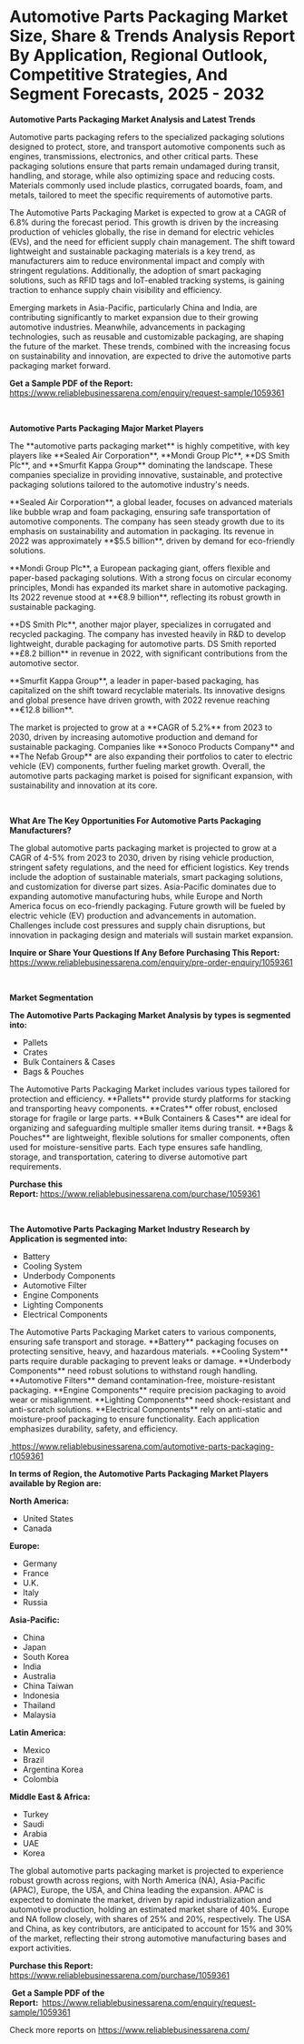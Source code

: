 <p><h1>Automotive Parts Packaging Market Size, Share & Trends Analysis Report By Application, Regional Outlook, Competitive Strategies, And Segment Forecasts, 2025 - 2032</h1></p><p><strong>Automotive Parts Packaging Market Analysis and Latest Trends</strong></p>
<p><p>Automotive parts packaging refers to the specialized packaging solutions designed to protect, store, and transport automotive components such as engines, transmissions, electronics, and other critical parts. These packaging solutions ensure that parts remain undamaged during transit, handling, and storage, while also optimizing space and reducing costs. Materials commonly used include plastics, corrugated boards, foam, and metals, tailored to meet the specific requirements of automotive parts.</p><p>The Automotive Parts Packaging Market is expected to grow at a CAGR of 6.8% during the forecast period. This growth is driven by the increasing production of vehicles globally, the rise in demand for electric vehicles (EVs), and the need for efficient supply chain management. The shift toward lightweight and sustainable packaging materials is a key trend, as manufacturers aim to reduce environmental impact and comply with stringent regulations. Additionally, the adoption of smart packaging solutions, such as RFID tags and IoT-enabled tracking systems, is gaining traction to enhance supply chain visibility and efficiency.</p><p>Emerging markets in Asia-Pacific, particularly China and India, are contributing significantly to market expansion due to their growing automotive industries. Meanwhile, advancements in packaging technologies, such as reusable and customizable packaging, are shaping the future of the market. These trends, combined with the increasing focus on sustainability and innovation, are expected to drive the automotive parts packaging market forward.</p></p>
<p><strong>Get a Sample PDF of the Report:&nbsp;</strong> <a href="https://www.reliablebusinessarena.com/enquiry/request-sample/1059361?utm_campaign=2003&utm_medium=2&utm_source=Github&utm_content=ia&utm_term=23012025&utm_id=automotive-parts-packaging">https://www.reliablebusinessarena.com/enquiry/request-sample/1059361</a></p>
<p>&nbsp;</p>
<p><strong>Automotive Parts Packaging Major Market Players</strong></p>
<p><p>The **automotive parts packaging market** is highly competitive, with key players like **Sealed Air Corporation**, **Mondi Group Plc**, **DS Smith Plc**, and **Smurfit Kappa Group** dominating the landscape. These companies specialize in providing innovative, sustainable, and protective packaging solutions tailored to the automotive industry's needs.</p><p>**Sealed Air Corporation**, a global leader, focuses on advanced materials like bubble wrap and foam packaging, ensuring safe transportation of automotive components. The company has seen steady growth due to its emphasis on sustainability and automation in packaging. Its revenue in 2022 was approximately **$5.5 billion**, driven by demand for eco-friendly solutions.</p><p>**Mondi Group Plc**, a European packaging giant, offers flexible and paper-based packaging solutions. With a strong focus on circular economy principles, Mondi has expanded its market share in automotive packaging. Its 2022 revenue stood at **€8.9 billion**, reflecting its robust growth in sustainable packaging.</p><p>**DS Smith Plc**, another major player, specializes in corrugated and recycled packaging. The company has invested heavily in R&D to develop lightweight, durable packaging for automotive parts. DS Smith reported **£8.2 billion** in revenue in 2022, with significant contributions from the automotive sector.</p><p>**Smurfit Kappa Group**, a leader in paper-based packaging, has capitalized on the shift toward recyclable materials. Its innovative designs and global presence have driven growth, with 2022 revenue reaching **€12.8 billion**.</p><p>The market is projected to grow at a **CAGR of 5.2%** from 2023 to 2030, driven by increasing automotive production and demand for sustainable packaging. Companies like **Sonoco Products Company** and **The Nefab Group** are also expanding their portfolios to cater to electric vehicle (EV) components, further fueling market growth. Overall, the automotive parts packaging market is poised for significant expansion, with sustainability and innovation at its core.</p></p>
<p>&nbsp;</p>
<p><strong>What Are The Key Opportunities For Automotive Parts Packaging Manufacturers?</strong></p>
<p><p>The global automotive parts packaging market is projected to grow at a CAGR of 4-5% from 2023 to 2030, driven by rising vehicle production, stringent safety regulations, and the need for efficient logistics. Key trends include the adoption of sustainable materials, smart packaging solutions, and customization for diverse part sizes. Asia-Pacific dominates due to expanding automotive manufacturing hubs, while Europe and North America focus on eco-friendly packaging. Future growth will be fueled by electric vehicle (EV) production and advancements in automation. Challenges include cost pressures and supply chain disruptions, but innovation in packaging design and materials will sustain market expansion.</p></p>
<p><strong>Inquire or Share Your Questions If Any Before Purchasing This Report:</strong> <a href="https://www.reliablebusinessarena.com/enquiry/pre-order-enquiry/1059361?utm_campaign=2003&utm_medium=2&utm_source=Github&utm_content=ia&utm_term=23012025&utm_id=automotive-parts-packaging">https://www.reliablebusinessarena.com/enquiry/pre-order-enquiry/1059361</a></p>
<p>&nbsp;</p>
<p><strong>Market Segmentation</strong></p>
<p><strong>The Automotive Parts Packaging Market Analysis by types is segmented into:</strong></p>
<p><ul><li>Pallets</li><li>Crates</li><li>Bulk Containers & Cases</li><li>Bags & Pouches</li></ul></p>
<p><p>The Automotive Parts Packaging Market includes various types tailored for protection and efficiency. **Pallets** provide sturdy platforms for stacking and transporting heavy components. **Crates** offer robust, enclosed storage for fragile or large parts. **Bulk Containers & Cases** are ideal for organizing and safeguarding multiple smaller items during transit. **Bags & Pouches** are lightweight, flexible solutions for smaller components, often used for moisture-sensitive parts. Each type ensures safe handling, storage, and transportation, catering to diverse automotive part requirements.</p></p>
<p><strong>Purchase this Report:&nbsp;</strong><a href="https://www.reliablebusinessarena.com/purchase/1059361?utm_campaign=2003&utm_medium=2&utm_source=Github&utm_content=ia&utm_term=23012025&utm_id=automotive-parts-packaging">https://www.reliablebusinessarena.com/purchase/1059361</a></p>
<p>&nbsp;</p>
<p><strong>The Automotive Parts Packaging Market Industry Research by Application is segmented into:</strong></p>
<p><ul><li>Battery</li><li>Cooling System</li><li>Underbody Components</li><li>Automotive Filter</li><li>Engine Components</li><li>Lighting Components</li><li>Electrical Components</li></ul></p>
<p><p>The Automotive Parts Packaging Market caters to various components, ensuring safe transport and storage. **Battery** packaging focuses on protecting sensitive, heavy, and hazardous materials. **Cooling System** parts require durable packaging to prevent leaks or damage. **Underbody Components** need robust solutions to withstand rough handling. **Automotive Filters** demand contamination-free, moisture-resistant packaging. **Engine Components** require precision packaging to avoid wear or misalignment. **Lighting Components** need shock-resistant and anti-scratch solutions. **Electrical Components** rely on anti-static and moisture-proof packaging to ensure functionality. Each application emphasizes durability, safety, and efficiency.</p></p>
<p><a href="https://www.reliablebusinessarena.com/automotive-parts-packaging-r1059361?utm_campaign=2003&utm_medium=2&utm_source=Github&utm_content=ia&utm_term=23012025&utm_id=automotive-parts-packaging">&nbsp;https://www.reliablebusinessarena.com/automotive-parts-packaging-r1059361</a></p>
<p><strong>In terms of Region, the Automotive Parts Packaging Market Players available by Region are:</strong></p>
<p>
    <p> <strong> North America: </strong>
        <ul>
            <li>United States</li>
            <li>Canada</li>
        </ul>
        </p> 
    <p> <strong> Europe: </strong>
        <ul>
            <li>Germany</li>
            <li>France</li>
            <li>U.K.</li>
            <li>Italy</li>
            <li>Russia</li>
        </ul>
        </p> 
    <p> <strong> Asia-Pacific: </strong>
        <ul>
            <li>China</li>
            <li>Japan</li>
            <li>South Korea</li>
            <li>India</li>
            <li>Australia</li>
            <li>China Taiwan</li>
            <li>Indonesia</li>
            <li>Thailand</li>
            <li>Malaysia</li>
        </ul>
        </p> 
    <p> <strong> Latin America: </strong>
        <ul>
            <li>Mexico</li>
            <li>Brazil</li>
            <li>Argentina Korea</li>
            <li>Colombia</li>
        </ul>
        </p> 
    <p> <strong> Middle East & Africa: </strong>
        <ul>
            <li>Turkey</li>
            <li>Saudi</li>
            <li>Arabia</li>
            <li>UAE</li>
            <li>Korea</li>
        </ul>
    </p>
    </p>
<p><p>The global automotive parts packaging market is projected to experience robust growth across regions, with North America (NA), Asia-Pacific (APAC), Europe, the USA, and China leading the expansion. APAC is expected to dominate the market, driven by rapid industrialization and automotive production, holding an estimated market share of 40%. Europe and NA follow closely, with shares of 25% and 20%, respectively. The USA and China, as key contributors, are anticipated to account for 15% and 30% of the market, reflecting their strong automotive manufacturing bases and export activities.</p></p>
<p><strong>Purchase this Report: </strong><a href="https://www.reliablebusinessarena.com/purchase/1059361?utm_campaign=2003&utm_medium=2&utm_source=Github&utm_content=ia&utm_term=23012025&utm_id=automotive-parts-packaging">https://www.reliablebusinessarena.com/purchase/1059361</a></p>
<p>&nbsp;<strong>Get a Sample PDF of the Report:&nbsp;&nbsp;</strong><a href="https://www.reliablebusinessarena.com/enquiry/request-sample/1059361?utm_campaign=2003&utm_medium=2&utm_source=Github&utm_content=ia&utm_term=23012025&utm_id=automotive-parts-packaging">https://www.reliablebusinessarena.com/enquiry/request-sample/1059361</a></p>
<p><strong></strong></p>
<p>Check more reports on <a href="https://www.reliablebusinessarena.com/?utm_campaign=2003&utm_medium=2&utm_source=Github&utm_content=ia&utm_term=23012025&utm_id=automotive-parts-packaging">https://www.reliablebusinessarena.com/</a></p>